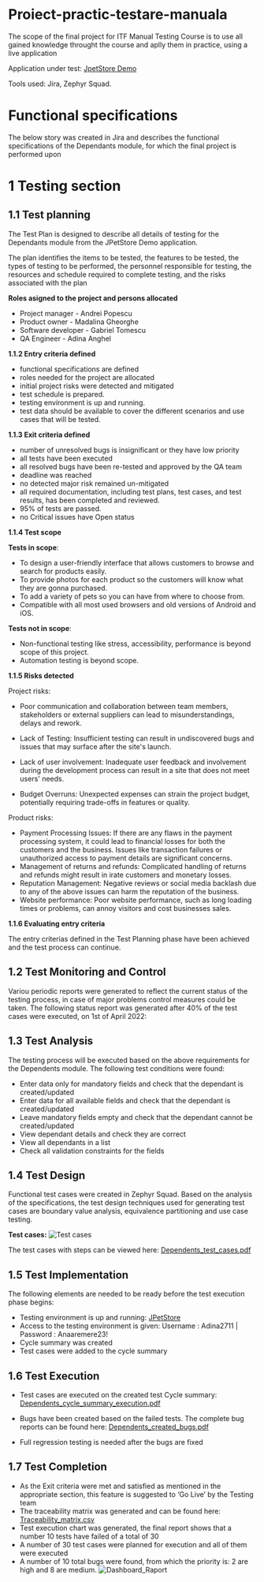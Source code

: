 # Proiect-practic-testare-manuala
The scope of the final project for ITF Manual Testing Course is to use all gained knowledge throught the course and aplly them in practice, using a live application

Application under test: [JpetStore Demo](https://jpetstore.aspectran.com/catalog/)




Tools used: Jira, Zephyr Squad.

# Functional specifications
The below story was created in Jira and describes the functional specifications of the Dependants module, for which the final project is performed upon

# 1 Testing section
## 1.1 Test planning

The Test Plan is designed to describe all details of testing for the Dependants module from the JPetStore Demo application.

The plan identifies the items to be tested, the features to be tested, the types of testing to be performed, the personnel responsible for testing, the resources and schedule required to complete testing, and the risks associated with the plan

**Roles asigned to the project and persons allocated**

- Project manager - Andrei Popescu
- Product owner - Madalina Gheorghe
- Software developer - Gabriel Tomescu
- QA Engineer - Adina Anghel

**1.1.2 Entry criteria defined**

- functional specifications are defined
- roles needed for the project are allocated
- initial project risks were detected and mitigated
- test schedule is prepared.
- testing environment is up and running.
- test data should be available to cover the different scenarios and use cases that will be tested.

**1.1.3 Exit criteria defined**

- number of unresolved bugs is insignificant or they have low priority
- all tests have been executed
- all resolved bugs have been re-tested and approved by the QA team
- deadline was reached
- no detected major risk remained un-mitigated
- all required documentation, including test plans, test cases, and test results, has been completed and reviewed.
- 95% of tests are passed.
- no Critical issues have Open status


**1.1.4 Test scope**

 **Tests in scope**:
 
- To design a user-friendly interface that allows customers to browse and search for products easily.
- To provide photos for each product so the customers will know what they are gonna purchased.
- To add a variety of pets so you can have from where to choose from.
- Compatible with all most used browsers and old versions of Android and iOS.

 **Tests not in scope**: 

- Non-functional testing like stress, accessibility, performance is beyond scope of this project.
- Automation testing is beyond scope.

**1.1.5 Risks detected**

 Project risks:
  
- Poor communication and collaboration between team members, stakeholders or external suppliers can lead to misunderstandings, delays and rework.
- Lack of Testing: Insufficient testing can result in undiscovered bugs and issues that may surface after the site's launch.

- Lack of user involvement: Inadequate user feedback and involvement during the development process can result in a site that does not meet users' needs.
- Budget Overruns: Unexpected expenses can strain the project budget, potentially requiring trade-offs in features or quality.

  
 Product risks:
  
- Payment Processing Issues: If there are any flaws in the payment processing system, it could lead to financial losses for both the customers and the business. Issues like transaction failures or unauthorized access to payment details are significant concerns.
- Management of returns and refunds: Complicated handling of returns and refunds might result in irate customers and monetary losses.
- Reputation Management: Negative reviews or social media backlash due to any of the above issues can harm the reputation of the business.
- Website performance: Poor website performance, such as long loading times or problems, can annoy visitors and cost businesses sales.

**1.1.6 Evaluating entry criteria**

The entry criterias defined in the Test Planning phase have been achieved and the test process can continue.

## 1.2 Test Monitoring and Control
Variou periodic reports were generated to reflect the current status of the testing process, in case of major problems control measures could be taken. The following status report was generated after 40% of the test cases were executed, on 1st of April 2022:

## 1.3 Test Analysis
The testing process will be executed based on the above requirements for the Dependents module. The following test conditions were found:

- Enter data only for mandatory fields and check that the dependant is created/updated
- Enter data for all available fields and check that the dependant is created/updated
- Leave mandatory fields empty and check that the dependant cannot be created/updated
- View dependant details and check they are correct
- View all dependants in a list
- Check all validation constraints for the fields

## 1.4 Test Design
Functional test cases were created in Zephyr Squad. Based on the analysis of the specifications, the test design techniques used for generating test cases are boundary value analysis, equivalence partitioning and use case testing.

**Test cases:**
![Test cases](https://github.com/Adinaadd27/Proiect-Practic-Testare-Manuala/assets/133696127/f2fce26f-45cc-49a7-9e9e-bafab84ef4a3)




The test cases with steps can be viewed here: [Dependents_test_cases.pdf](https://github.com/Adinaadd27/Proiect-Practic-Testare-Manuala/blob/main/Proiect%20Final/Test%20cases%20report.pdf)



## 1.5 Test Implementation
The following elements are needed to be ready before the test execution phase begins:

- Testing environment is up and running: [JPetStore](https://jpetstore.aspectran.com/catalog/)
- Access to the testing environment is given: Username : Adina2711 | Password : Anaaremere23!
- Cycle summary was created
- Test cases were added to the cycle summary


## 1.6 Test Execution
- Test cases are executed on the created test Cycle summary: [Dependents_cycle_summary_execution.pdf]()
- Bugs have been created based on the failed tests. The complete bug reports can be found here: [Dependents_created_bugs.pdf](https://github.com/Adinaadd27/Proiect-Practic-Testare-Manuala/blob/main/Proiect%20Final/Bug%20report.pdf)
  
- Full regression testing is needed after the bugs are fixed

## 1.7 Test Completion
- As the Exit criteria were met and satisfied as mentioned in the appropriate section, this feature is suggested to ‘Go Live’ by the Testing team
- The traceability matrix was generated and can be found here: [Traceability_matrix.csv](https://github.com/Adinaadd27/Proiect-Practic-Testare-Manuala/blob/main/Proiect%20Final/Traceability_Matrix.xlsx)
- Test execution chart was generated, the final report shows that a number 10 tests have failed of a total of 30
- A number of 30 test cases were planned for execution and all of them were executed
- A number of 10 total bugs were found, from which the priority is: 2 are high and 8 are medium.
  ![Dashboard_Raport](https://github.com/Adinaadd27/Proiect-Practic-Testare-Manuala/assets/133696127/4c4c1740-c2ff-4c61-93be-ef8ce31c9dd5)



